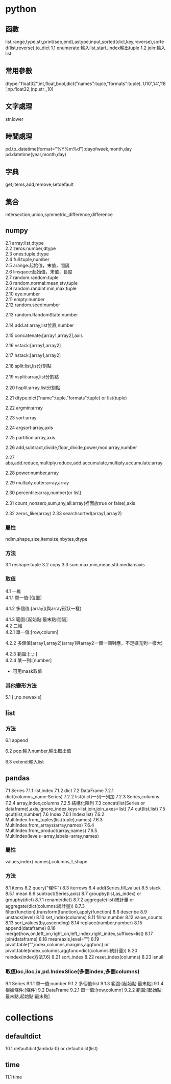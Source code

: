 # python
## 函數
list,range,type,str,print(sep,end),astype,input,sorted(dict,key,reverse),sorted(list,reverse),to_dict
1.1 enumerate:輸入list,start_index輸出tuple
1.2 join:輸入list

## 常用參數
dtype:"float32",int,float,bool,dict("names":tuple,"formats":tuple),'U10','i4','f8',np.float32,(np.str_,10)
## 文字處理
str.lower
## 時間處理
pd.to_datetime(format="%Y%m%d"):dayofweek,month,day
pd.datetime(year,month,day)
## 字典
get,items,add,remove,setdefault
## 集合
intersection,union,symmetric_difference,difference
## numpy
2.1 array:list,dtype  
2.2 zeros:number,dtype  
2.3 ones:tuple,dtype  
2.4 full:tuple,number  
2.5 arange:起始值，末值，間隔  
2.6 linsqace:起始值，末值，長度  
2.7 random.random:tuple  
2.8 random.normal:mean,stv,tuple  
2.9 random.randint:min,max,tuple  
2.10 eye:number  
2.11 empty:number  
2.12 random.seed:number  

2.13 random.RandomState:number  

2.14 add.at:array,list位置,number  

2.15 concatenate:\[array1,array2\],axis  

2.16 vstack:\[array1,array2\]  

2.17 hstack:\[array1,array2\]  

2.18 split:list,list分割點  

2.19 vsplit:array,list分割點  

2.20 hsplit:array,list分割點  

2.21 dtype:dict("name":tuple,"formats":tuple) or list(tuple)  

2.22 argmin:array  

2.23 sort:array  

2.24 argsort:array,axis  

2.25 partition:array,axis  

2.26 add,subtract,divide,floor_divide,power,mod:array,number  

2.27 abs,add.reduce,multiply.reduce,add.accumulate,multiply.accumulate:array  

2.28 power:number,array  

2.29 multiply.outer:array,array  

2.30 percentile:array,number(or list)

2.31 count_nonzero,sum,any,all:array(裡面放true or false),axis  

2.32 zeros_like(array)
2.33 searchsorted(array1,array2)

### 屬性
ndim,shape,size,itemsize,nbytes,dtype  

### 方法
3.1 reshape:tuple
3.2 copy
3.3 sum.max,min,mean,std.median:axis

### 取值
4.1 一維  
4.1.1 單一值:\[位置\]  

4.1.2 多個值:\[array\](與array形狀一樣)  

4.1.3 範圍:\[起始點:最末點:間隔\]  
4.2 二維  
4.2.1 單一值:\[row,column\]  

4.2.2 多個值\[array1,array2\](array1與array2一個一個對應，不足擴充到一樣大)  

4.2.3 範圍:\[::,::\]  
4.2.4 某一列:\[number\]
* 可用mask取值
### 其他變形方法
5.1 \[:,np.newaxis\]
## list
### 方法
6.1 append  

6.2 pop:輸入number,輸出取出值  

6.3 extend:輸入list  
## pandas
7.1 Series
7.1.1 list,index
7.1.2 dict
7.2 DataFrame
7.2.1 dict(columns_name:Series)
7.2.2 list(dict)一列一列加
7.2.3 Series,columns
7.2.4 array,index,columns
7.2.5 結構化陣列
7.3 concat(list(Series or dataframe),axis,ignore_index,keys=list,join,join_axes=list)
7.4 cut(list,list)
7.5 qcut(list,number)
7.6 Index 
7.6.1 Index(list)
7.6.2 MultiIndex.from_tuples(list(tuple),names)
7.6.3 MultiIndex.from_arrays(array,names)
7.6.4 MultiIndex.from_product(array,names)
7.6.5 MultiIndex(levels=array,labels=array,names)
### 屬性
values,index(.names),columns,T,shape
### 方法
8.1 items
8.2 query("條件")
8.3 iterrows
8.4 add(Series,fill_value)
8.5 stack
8.5.1 mean
8.6 subtract(Series,axis)
8.7 groupby(list,as_index) or groupby(dict)
8.7.1 rename(dict)
8.7.2 aggregate(list)統計量 or aggregate(dict(columns:統計量))
8.7.3 filter(function),transform(function),apply(function)
8.8 describe
8.9 unstack(level)
8.10 set_index(columns)
8.11 fillna:number
8.12 value_counts
8.13 sort_values(by,ascending)
8.14 replace(number,number)
8.15 append(dataframe)
8.16 merge(how,on,left_on,right_on,left_index,right_index,suffixes=list)
8.17 join(dataframe)
8.18 mean(axis,level="")
8.19 pivot.table("",index,columns,margins,aggfunc) or pivot.table(index,columns,aggfunc=dict(columns:統計量))
8.20 reindex(index方法7.6)
8.21 sort_index
8.22 reset_index(columns)
8.23 isnull
###  取值loc,iloc,ix,pd.IndexSlice(多個index,多個columns)
9.1 Series
9.1.1 單一值:number
9.1.2 多個值:list
9.1.3 範圍:\[起始點:最末點\]
9.1.4 根據條件:\[條件\]
9.2 DataFrame
9.2.1 單一值:\[row,column\] 
9.2.2 範圍:\[起始點:最末點\,起始點:最末點\]
# collections
## defaultdict
10.1 defaultdict(lambda:0) or defaultdict(list)
## time
11.1 time 
